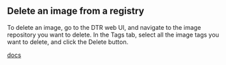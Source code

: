 ## Delete an image from a registry

To delete an image, go to the DTR web UI, and navigate to the image repository you want to delete. In the Tags tab, select all the image tags you want to delete, and click the Delete button.

[docs](https://docs.docker.com/datacenter/dtr/2.0/repos-and-images/delete-an-image/)
